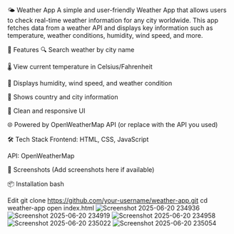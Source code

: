 🌤️ Weather App
A simple and user-friendly Weather App that allows users to check real-time weather information for any city worldwide. This app fetches data from a weather API and displays key information such as temperature, weather conditions, humidity, wind speed, and more.

🚀 Features
🔍 Search weather by city name

🌡️ View current temperature in Celsius/Fahrenheit

💨 Displays humidity, wind speed, and weather condition

🌇 Shows country and city information

🎨 Clean and responsive UI

🌐 Powered by OpenWeatherMap API (or replace with the API you used)

🛠️ Tech Stack
Frontend: HTML, CSS, JavaScript

API: OpenWeatherMap

📸 Screenshots
(Add screenshots here if available)

📦 Installation
bash


Edit
git clone https://github.com/your-username/weather-app.git
cd weather-app
open index.html
![Screenshot 2025-06-20 234936](https://github.com/user-attachments/assets/800b8f6c-cb25-48a1-93ed-70c711187af8)
![Screenshot 2025-06-20 234919](https://github.com/user-attachments/assets/483ddfa6-d86d-4851-ae19-57e169c6af67)
![Screenshot 2025-06-20 234958](https://github.com/user-attachments/assets/724f5cfc-0eb4-41f3-94fb-9f887614fbba)
![Screenshot 2025-06-20 235022](https://github.com/user-attachments/assets/851a2d1a-8e55-4600-8bcf-f0a7ea7559a0)
![Screenshot 2025-06-20 235054](https://github.com/user-attachments/assets/7b1ee89b-a288-4702-a603-8c639bc3051e)
